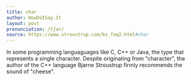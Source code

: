 ```yaml
---
title: char
author: HowDoISay.It
layout: post
pronunciation: /tʃɑr/
source: https://www.stroustrup.com/bs_faq2.html#char
---
```


In some programming languaguages like C, C++ or Java, the type that represents a single character. Despite originating from "character", the author of the C++ language Bjarne Stroustrup firmly recommends the sound of "cheese".
